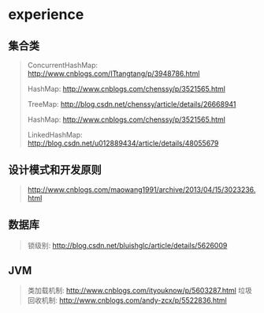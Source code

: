 # experience

## 集合类
> ConcurrentHashMap: http://www.cnblogs.com/ITtangtang/p/3948786.html
>
> HashMap: http://www.cnblogs.com/chenssy/p/3521565.html
>
> TreeMap: http://blog.csdn.net/chenssy/article/details/26668941
>
> HashMap: http://www.cnblogs.com/chenssy/p/3521565.html
>
> LinkedHashMap: http://blog.csdn.net/u012889434/article/details/48055679

## 设计模式和开发原则
> http://www.cnblogs.com/maowang1991/archive/2013/04/15/3023236.html

## 数据库
> 锁级别: http://blog.csdn.net/bluishglc/article/details/5626009

## JVM
> 类加载机制: http://www.cnblogs.com/ityouknow/p/5603287.html
> 垃圾回收机制: http://www.cnblogs.com/andy-zcx/p/5522836.html
